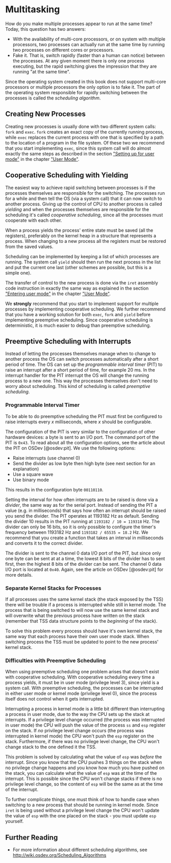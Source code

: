 # Multitasking
How do you make multiple processes appear to run at the same time? Today, this
question has two answers:

- With the availability of multi-core processors, or on system with multiple
  processors, two processes can actually run at the same time by running two
  processes on different cores or processors.
- Fake it. That is, switch rapidly (faster than a human can notice) between the
  processes. At any given moment there is only one process executing, but the
  rapid switching gives the impression that they are running "at the same
  time".

Since the operating system created in this book does not support multi-core
processors or multiple processors the only option is to fake it. The part of
the operating system responsible for rapidly switching between the processes is
called the _scheduling algorithm_.

## Creating New Processes
Creating new processes is usually done with two different system calls: `fork`
and `exec`. `fork` creates an exact copy of the currently running process,
while `exec` replaces the current process with one that is specified by a
path to the location of a program in the file system. Of these two we recommend
that you start implementing `exec`, since this system call will do almost
exactly the same steps as described in the section ["Setting up for user
mode"](#setting-up-for-user-mode) in the chapter ["User Mode"](#user-mode).

## Cooperative Scheduling with Yielding
The easiest way to achieve rapid switching between processes is if the
processes themselves are responsible for the switching. The processes
run for a while and then tell the OS (via a system call) that it can now switch
to another process. Giving up the control of CPU to another process is called
_yielding_ and when the processes themselves are responsible for the
scheduling it's called _cooperative scheduling_, since all the processes must
cooperate with each other.

When a process yields the process' entire state must be saved (all the
registers), preferably on the kernel heap in a structure that represents a
process. When changing to a new process all the registers must be restored from
the saved values.

Scheduling can be implemented by keeping a list of which processes are
running. The system call `yield` should then run the next process in the list
and put the current one last (other schemes are possible, but this is a simple
one).

The transfer of control to the new process is done via the `iret` assembly code
instruction in exactly the same way as explained in the section ["Entering user
mode"](#entering-user-mode) in the chapter ["User Mode"](#user-mode).

We __strongly__ recommend that you start to implement support for multiple
processes by implementing cooperative scheduling. We further recommend that you
have a working solution for both `exec`, `fork` and `yield` before implementing
preemptive scheduling. Since cooperative scheduling is deterministic, it is
much easier to debug than preemptive scheduling.

## Preemptive Scheduling with Interrupts
Instead of letting the processes themselves manage when to change to another
process the OS can switch processes automatically after a short period of time.
The OS can set up the _programmable interval timer_ (PIT) to raise an interrupt
after a short period of time, for example 20 ms. In the interrupt handler for
the PIT interrupt the OS will change the running process to a new one. This
way the processes themselves don't need to worry about scheduling. This kind
of scheduling is called _preemptive scheduling_.

### Programmable Interval Timer
To be able to do preemptive scheduling the PIT must first be configured to
raise interrupts every _x_ milliseconds, where _x_ should be configurable.

The configuration of the PIT is very similar to the configuration of other
hardware devices: a byte is sent to an I/O port. The command port of the PIT
is `0x43`. To read about all the configuration options, see the article about
the PIT on OSDev [@osdev:pit]. We use the following options:

- Raise interrupts (use channel 0)
- Send the divider as low byte then high byte (see next section for an
  explanation)
- Use a square wave
- Use binary mode

This results in the configuration byte `00110110`.

Setting the interval for how often interrupts are to be raised is done via a
_divider_, the same way as for the serial port. Instead of sending the PIT a
value (e.g. in milliseconds) that says how often an interrupt should be raised
you send the divider. The PIT operates at 1193182 Hz as default. Sending the
divider 10 results in the PIT running at `1193182 / 10 = 119318` Hz. The
divider can only be 16 bits, so it is only possible to configure the timer's
frequency between 1193182 Hz and `1193182 / 65535 = 18.2` Hz. We recommend that
you create a function that takes an interval in milliseconds and converts it to
the correct divider.

The divider is sent to the channel 0 data I/O port of the PIT, but since only
one byte can be sent at at a time, the lowest 8 bits of the divider has to sent
first, then the highest 8 bits of the divider can be sent. The channel 0 data
I/O port is located at `0x40`. Again, see the article on OSDev [@osdev:pit] for
more details.

### Separate Kernel Stacks for Processes
If all processes uses the same kernel stack (the stack exposed by the TSS)
there will be trouble if a process is interrupted while still in kernel mode.
The process that is being switched to will now use the same kernel stack and
will overwrite what the previous process have written on the stack (remember
that TSS data structure points to the _beginning_ of the stack).

To solve this problem every process should have it's own kernel stack, the
same way that each process have their own user mode stack. When switching
process the TSS must be updated to point to the new process' kernel stack.

### Difficulties with Preemptive Scheduling
When using preemptive scheduling one problem arises that doesn't exist with
cooperative scheduling. With cooperative scheduling every time a process
yields, it must be in user mode (privilege level 3), since yield is a system
call. With preemptive scheduling, the processes can be interrupted in either
user mode or kernel mode (privilege level 0), since the process itself does not 
control when it gets interrupted.

Interrupting a process in kernel mode is a little bit different than
interrupting a process in user mode, due to the way the CPU sets up the stack
at interrupts. If a privilege level change occurred (the process was interrupted
in user mode) the CPU will push the value of the process `ss` and `esp`
register on the stack. If _no_ privilege level change occurs (the process was
interrupted in kernel mode) the CPU won't push the `esp` register on the
stack. Furthermore, if there was no privilege level change, the CPU won't change
stack to the one defined it the TSS.

This problem is solved by calculating what the value of `esp` was _before_
the interrupt. Since you know that the CPU pushes 3 things on the stack when no
privilege change happens and you know how much you have pushed on the stack,
you can calculate what the value of `esp` was at the time of the interrupt.
This is possible since the CPU won't change stacks if there is no privilege
level change, so the content of `esp` will be the same as at the time of the
interrupt.

To further complicate things, one must think of how to handle case when
switching to a new process that should be running in kernel mode. Since `iret`
is being used without a privilege level change the CPU won't update the value
of `esp` with the one placed on the stack - you must update `esp` yourself.

## Further Reading
- For more information about different scheduling algorithms, see
  <http://wiki.osdev.org/Scheduling_Algorithms>
